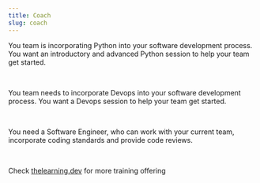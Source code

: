 ```yaml
---
title: Coach
slug: coach
---
```


You team is incorporating Python into your software development process. You want an introductory and advanced Python session to help your team get started.

<br/>

You team needs to incorporate Devops into your software development process. You want a Devops session to help your team get started.

<br/>

You need a Software Engineer, who can work with your current team, incorporate coding standards and provide code reviews.

<br/>

Check [thelearning.dev](https://thelearning.dev) for more training offering
